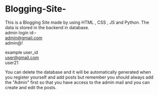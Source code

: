 # Blogging-Site-
This is a Blogging Site made by using HTML , CSS , JS and Python. The data is stored in the backend in database.<br>
admin login id:- <br>
admin@gmail.com<br>
admin@!<br>

example user_id<br>
user@gmail.com<br>
user21<br>

You can delete the database and it will be automatically generated when you register yourself and add posts but remember you should always add the "Admin" first so that you have access to the admin mail and you can create and edit the posts.<br>
